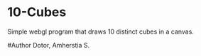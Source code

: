 # 10-Cubes

Simple webgl program that draws 10 distinct cubes in a canvas.

#Author
Dotor, Amherstia S.
